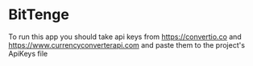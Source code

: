 # BitTenge

To run this app you should take api keys from https://convertio.co and https://www.currencyconverterapi.com
and paste them to the project's ApiKeys file

